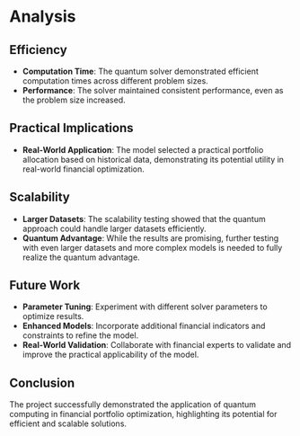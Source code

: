 # Analysis

## Efficiency
- **Computation Time**: The quantum solver demonstrated efficient computation times across different problem sizes.
- **Performance**: The solver maintained consistent performance, even as the problem size increased.

## Practical Implications
- **Real-World Application**: The model selected a practical portfolio allocation based on historical data, demonstrating its potential utility in real-world financial optimization.

## Scalability
- **Larger Datasets**: The scalability testing showed that the quantum approach could handle larger datasets efficiently.
- **Quantum Advantage**: While the results are promising, further testing with even larger datasets and more complex models is needed to fully realize the quantum advantage.

## Future Work
- **Parameter Tuning**: Experiment with different solver parameters to optimize results.
- **Enhanced Models**: Incorporate additional financial indicators and constraints to refine the model.
- **Real-World Validation**: Collaborate with financial experts to validate and improve the practical applicability of the model.

## Conclusion
The project successfully demonstrated the application of quantum computing in financial portfolio optimization, highlighting its potential for efficient and scalable solutions.
